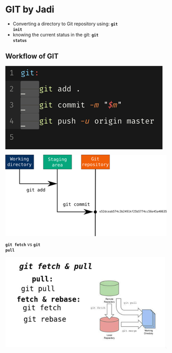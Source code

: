 # GIT by Jadi

- Converting a directory to Git repository using: **<code>git init</code>**
- knowing the current status in the git: **<code>git status</code>**

## **Workflow of GIT**

<img src='./images/git flow.png' 
style="float: center; margin-right: 20px;"/>

<img src='./images/git-add-commit.png' 
style="float: center; margin-right: 20px;"/>


**<code>git fetch</code>** vs **<code>git pull</code>**

<img src='./images/fetch vs pull.jpg' 
style="float: center; margin-right: 20px;"/>